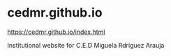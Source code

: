 # cedmr.github.io

<a>https://cedmr.github.io/index.html</a>

Institutional website for C.E.D Miguela Rdríguez Arauja
